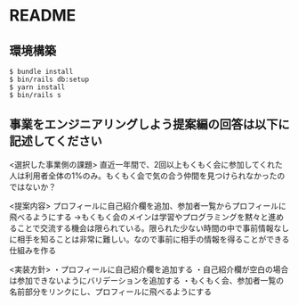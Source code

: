 # README

## 環境構築
```
$ bundle install
$ bin/rails db:setup
$ yarn install
$ bin/rails s
```

## 事業をエンジニアリングしよう提案編の回答は以下に記述してください
<選択した事業側の課題>
直近一年間で、2回以上もくもく会に参加してくれた人は利用者全体の1%のみ。もくもく会で気の合う仲間を見つけられなかったのではないか？

<提案内容>
プロフィールに自己紹介欄を追加、参加者一覧からプロフィールに飛べるようにする
→もくもく会のメインは学習やプログラミングを黙々と進めることで交流する機会は限られている。限られた少ない時間の中で事前情報なしに相手を知ることは非常に難しい。なので事前に相手の情報を得ることができる仕組みを作る

<実装方針>
・プロフィールに自己紹介欄を追加する
・自己紹介欄が空白の場合は参加できないようにバリデーションを追加する
・もくもく会、参加者一覧の名前部分をリンクにし、プロフィールに飛べるようにする